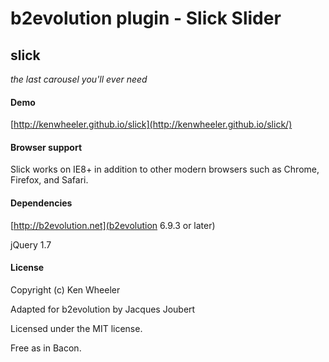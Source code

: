 # b2evolution plugin - Slick Slider

slick
-------

[1]: <https://github.com/kenwheeler/slick>

_the last carousel you'll ever need_

#### Demo

[http://kenwheeler.github.io/slick](http://kenwheeler.github.io/slick/)

#### Browser support

Slick works on IE8+ in addition to other modern browsers such as Chrome, Firefox, and Safari.

#### Dependencies

[http://b2evolution.net](b2evolution 6.9.3 or later)

jQuery 1.7

#### License

Copyright (c) Ken Wheeler

Adapted for b2evolution by Jacques Joubert

Licensed under the MIT license.

Free as in Bacon.
